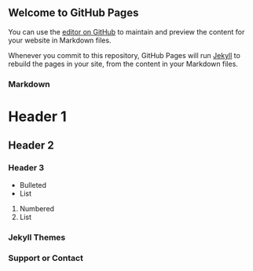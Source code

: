 ## Welcome to GitHub Pages

You can use the [editor on GitHub](https://github.com/huangzhenyuan521/huangzhenyuan521.github.io/edit/main/index.md) to maintain and preview the content for your website in Markdown files.

Whenever you commit to this repository, GitHub Pages will run [Jekyll](https://jekyllrb.com/) to rebuild the pages in your site, from the content in your Markdown files.

### Markdown


# Header 1
## Header 2
### Header 3

- Bulleted
- List

1. Numbered
2. List

### Jekyll Themes


### Support or Contact
